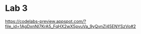 # Lab 3
https://codelabs-preview.appspot.com/?file_id=1AgDxnNI7KrA5_FqHX2wX5pvuVa_9yQvnZl45ENYSzVo#2
